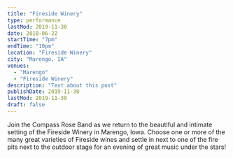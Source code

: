 ```yaml
---
title: "Fireside Winery"
type: performance
lastMod: 2019-11-30
date: 2018-06-22
startTime: "7pm"
endTime: "10pm"
location: "Fireside Winery"
city: "Marengo, IA"
venues:
  - "Marengo"
  - "Fireside Winery"
description: "Text about this post"
publishDate: 2019-11-30
lastMod: 2019-11-30
draft: false
---
```


Join the Compass Rose Band as we return to the beautiful and intimate setting of the Fireside Winery in Marengo, Iowa. Choose one or more of the many great varieties of Fireside wines and settle in next to one of the fire pits next to the outdoor stage for an evening of great music under the stars!
